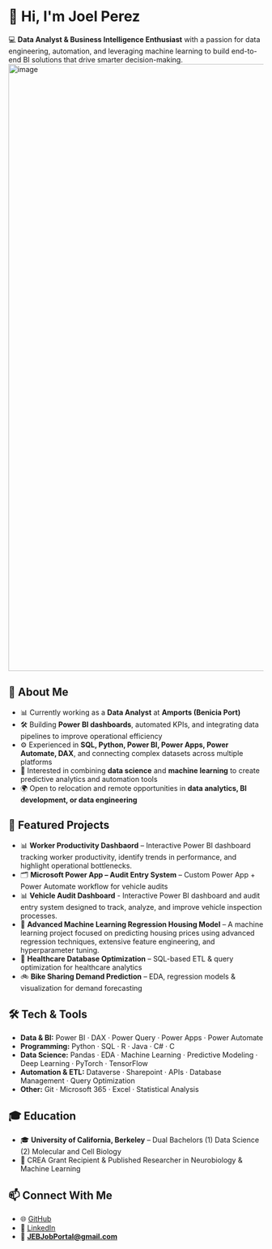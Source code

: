 # 👋 Hi, I'm Joel Perez  

💻 **Data Analyst & Business Intelligence Enthusiast** with a passion for data engineering, automation, and leveraging machine learning to build end-to-end BI solutions that drive smarter decision-making.  
<img width="3840" height="1200" alt="image" src="https://github.com/user-attachments/assets/b9459b37-633c-450d-9eca-2a3d280ee8f6" />

## 🚀 About Me
- 📊 Currently working as a **Data Analyst** at **Amports (Benicia Port)**  
- 🛠️ Building **Power BI dashboards**, automated KPIs, and integrating data pipelines to improve operational efficiency  
- ⚙️ Experienced in **SQL, Python, Power BI, Power Apps, Power Automate, DAX**, and connecting complex datasets across multiple platforms  
- 🤖 Interested in combining **data science** and **machine learning** to create predictive analytics and automation tools  
- 🌍 Open to relocation and remote opportunities in **data analytics, BI development, or data engineering**  

## 📂 Featured Projects
- 📊 **Worker Productivity Dashbaord** – Interactive Power BI dashboard tracking worker productivity, identify trends in performance, and highlight operational bottlenecks.  
- 🗂️ **Microsoft Power App – Audit Entry System** – Custom Power App + Power Automate workflow for vehicle audits
- 📊 **Vehicle Audit Dashboard** - Interactive Power BI dashboard and audit entry system designed to track, analyze, and improve vehicle inspection processes.
- 🤖 **Advanced Machine Learning Regression Housing Model** – A machine learning project focused on predicting housing prices using advanced regression techniques, extensive feature engineering, and hyperparameter tuning.
- 🏥 **Healthcare Database Optimization** – SQL-based ETL & query optimization for healthcare analytics  
- 🚲 **Bike Sharing Demand Prediction** – EDA, regression models & visualization for demand forecasting  

## 🛠️ Tech & Tools
- **Data & BI:** Power BI · DAX · Power Query · Power Apps · Power Automate  
- **Programming:** Python · SQL · R · Java · C# · C 
- **Data Science:** Pandas · EDA · Machine Learning · Predictive Modeling · Deep Learning · PyTorch · TensorFlow 
- **Automation & ETL:** Dataverse · Sharepoint · APIs · Database Management · Query Optimization  
- **Other:** Git · Microsoft 365 · Excel · Statistical Analysis  

## 🎓 Education
- 🎓 **University of California, Berkeley** – Dual Bachelors (1) Data Science (2) Molecular and Cell Biology  
- 🏅 CREA Grant Recipient & Published Researcher in Neurobiology & Machine Learning  

## 📫 Connect With Me
- 🌐 [GitHub](https://github.com/JoelProjectHub)  
- 💼 [LinkedIn](https://linkedin.com/in/YOUR-LINK)  
- 📧 **JEBJobPortal@gmail.com**
